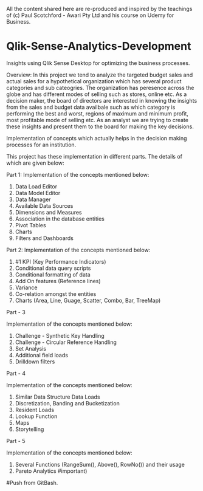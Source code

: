 

All the content shared here are re-produced and inspired by the teachings of (c) Paul Scotchford - Awari Pty Ltd and his course on Udemy for Business.

# Qlik-Sense-Analytics-Development
Insights using Qlik Sense Desktop for optimizing the business processes.

Overview: In this project we tend to analyze the targeted budget sales and actual sales for a hypothetical organization which has several product categories and sub cateogries. 
The organization has peresence across the globe and has different modes of selling such as stores, online etc. As a decision maker, the board of directors are
interested in knowing the insights from the sales and budget data availbale such as which category is performing the best and worst, regions of maximum and minimum profit,
most profitable mode of selling etc. As an analyst we are trying to create these insights and present them to the board for making the key decisions. 


Implementation of concepts which actually helps in the decision making processes for an institution.

This project has these implementation in different parts. The details of which are given below:

Part 1:
Implementation of the concepts mentioned below:
1. Data Load Editor 
2. Data Model Editor
3. Data Manager
4. Available Data Sources
5. Dimensions and Measures
6. Association in the database entities
7. Pivot Tables
8. Charts
9. Filters and Dashboards

Part 2:
Implementation of the concepts mentioned below:
1. #1 KPI (Key Performance Indicators)
2. Conditional data query scripts
3. Conditional formatting of data
4. Add On features (Reference lines)
5. Variance 
6. Co-relation amongst the entities
7. Charts  (Area, Line, Guage, Scatter, Combo, Bar, TreeMap)

Part - 3

Implementation of the concepts mentioned below:

1. Challenge - Synthetic Key Handling
2. Challenge - Circular Reference Handling
3. Set Analysis 
4. Additional field loads
5. Drilldown filters

Part  - 4

Implementation of the concepts mentioned below:

1. Similar Data Structure Data Loads
2. Discretization, Banding and Bucketization
3. Resident Loads
4. Lookup Function
5. Maps
6. Storytelling


Part  - 5

Implementation of the concepts mentioned below:

1. Several Functions (RangeSum(), Above(), RowNo()) and their usage
2. Pareto Analytics #important)


#Push from GitBash.